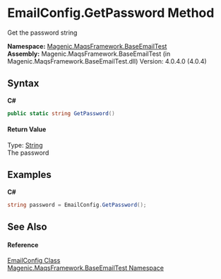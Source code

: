 # EmailConfig.GetPassword Method 
 

Get the password string

**Namespace:**&nbsp;<a href="#/MAQS_4/Email_AUTOGENERATED/Magenic-MaqsFramework-BaseEmailTest_Namespace">Magenic.MaqsFramework.BaseEmailTest</a><br />**Assembly:**&nbsp;Magenic.MaqsFramework.BaseEmailTest (in Magenic.MaqsFramework.BaseEmailTest.dll) Version: 4.0.4.0 (4.0.4)

## Syntax

**C#**<br />
``` C#
public static string GetPassword()
```


#### Return Value
Type: <a href="http://msdn2.microsoft.com/en-us/library/s1wwdcbf" target="_blank">String</a><br />The password

## Examples

**C#**<br />
``` C#
string password = EmailConfig.GetPassword();
```


## See Also


#### Reference
<a href="#/MAQS_4/Email_AUTOGENERATED/EmailConfig_Class">EmailConfig Class</a><br /><a href="#/MAQS_4/Email_AUTOGENERATED/Magenic-MaqsFramework-BaseEmailTest_Namespace">Magenic.MaqsFramework.BaseEmailTest Namespace</a><br />